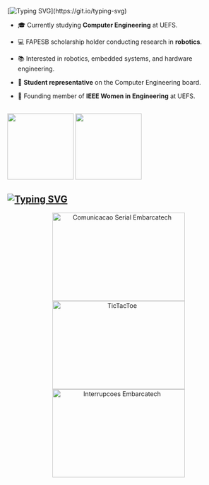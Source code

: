 [![Typing SVG](https://readme-typing-svg.herokuapp.com?font=Fira+Code&duration=4000&pause=500&color=C341EB&width=435&lines=Quem+escova+bits+n%C3%A3o+tem+tempo+para+c%C3%B3digo+sujo.)](https://git.io/typing-svg)








<div>

- 🎓 Currently studying **Computer Engineering** at UEFS.
  
- 💻 FAPESB scholarship holder conducting research in **robotics**.

- 📚 Interested in robotics, embedded systems, and hardware engineering.

- 📢 **Student representative** on the Computer Engineering board.

- 💜 Founding member of **IEEE Women in Engineering** at UEFS.

</div>







<br>

<div>
  <img height="150em" src="https://github-readme-stats.vercel.app/api?username=yasmincsme&show_icons=true&theme=midnight-purple">
  <img height="150em" src="https://github-readme-stats.vercel.app/api/top-langs/?username=vini464&layout=compact&theme=midnight-purple">
</div>






## <a href="https://git.io/typing-svg"><img src="https://readme-typing-svg.herokuapp.com?font=Fira+Code&duration=1000&pause=1000&color=FFA4C7&repeat=false&width=435&lines=%E2%9D%A4%EF%B8%8F+Favorite+Repos" alt="Typing SVG" /></a>

<div align="center">

<a href="https://github.com/yasmincsme/Comunicacao-serial-embarcatech.git">
  <img width="300" height="200" src="https://github-readme-stats.vercel.app/api/pin/?username=yasmincsme&repo=Comunicacao-serial-embarcatech&theme=midnight-purple" alt="Comunicacao Serial Embarcatech" />
</a>

<a href="https://github.com/yasmincsme/TicTacToe.git">
  <img width="300" height="200" src="https://github-readme-stats.vercel.app/api/pin/?username=yasmincsme&repo=TicTacToe&theme=midnight-purple" alt="TicTacToe" />
</a>

<a href="https://github.com/yasmincsme/Interrupcoes-embarcatech.git">
  <img width="300" height="200" src="https://github-readme-stats.vercel.app/api/pin/?username=yasmincsme&repo=Interrupcoes-embarcatech&theme=midnight-purple" alt="Interrupcoes Embarcatech" />
</a>

</div>

